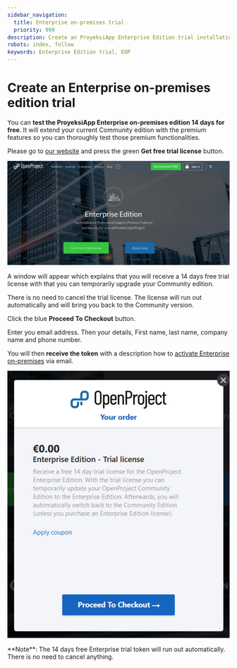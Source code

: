 ```yaml
---
sidebar_navigation:
  title: Enterprise on-premises trial
  priority: 999
description: Create an ProyeksiApp Enterprise Edition trial installation.
robots: index, follow
keywords: Enterprise Edition trial, EOP
---
```

# Create an Enterprise on-premises edition trial

You can **test the ProyeksiApp Enterprise on-premises edition 14 days for free**. It will extend your current Community edition with the premium features so you can thoroughly test those premium functionalities.

Please go to [our website](https://www.openproject.org/enterprise-edition/) and press the green **Get free trial license** button.

![create-enterprise-edition-trial](1567610649991.png)

A window will appear which explains that you will receive a 14 days free trial license with that you can temporarily upgrade your Community edition.

There is no need to cancel the trial license. The license will run out automatically and will bring you back to the Community version.

Click the blue **Proceed To Checkout** button.

Enter you email address. Then your details, First name, last name, company name and phone number.

You will then **receive the token** with a description how to [activate Enterprise on-premises](../activate-enterprise-on-premises/) via email.

![enterprise-edition-trial-license](1567610604159.png)

<div class="alert alert-info" role="alert">
**Note**: The 14 days free Enterprise trial token will run out automatically. There is no need to cancel anything.
</div>

